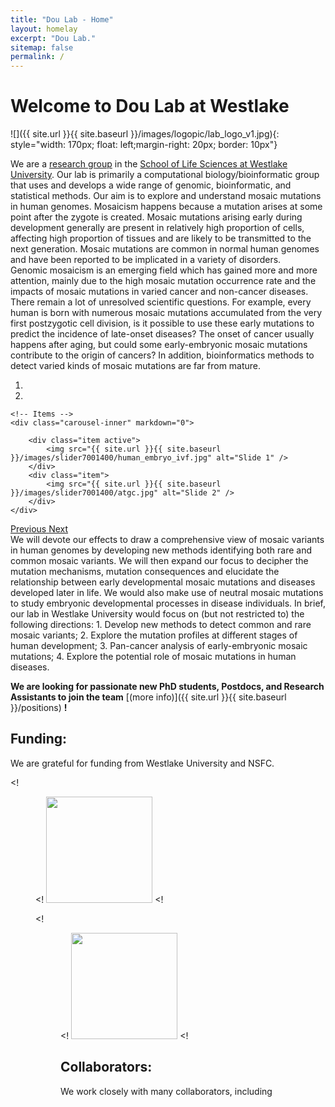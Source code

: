 ```yaml
---
title: "Dou Lab - Home"
layout: homelay
excerpt: "Dou Lab."
sitemap: false
permalink: /
---
```


# Welcome to Dou Lab at Westlake

![]({{ site.url }}{{ site.baseurl }}/images/logopic/lab_logo_v1.jpg){: style="width: 170px; float: left;margin-right: 20px; border: 10px"}


We are a [research group](https://sls.westlake.edu.cn/Our_Faculty/202104/t20210407_9156.shtml) in the [School of Life Sciences at Westlake University](https://www.westlake.edu.cn/academics/School_of_Life_Science/About/Overview/). Our lab is primarily a computational biology/bioinformatic group that uses and develops a wide range of genomic, bioinformatic, and statistical methods. Our aim is to explore and understand mosaic mutations in human genomes. Mosaicism happens because a mutation arises at some point after the zygote is created. Mosaic mutations arising early during development generally are present in relatively high proportion of cells, affecting high proportion of tissues and are likely to be transmitted to the next generation. Mosaic mutations are common in normal human genomes and have been reported to be implicated in a variety of disorders. <br /> 
Genomic mosaicism is an emerging field which has gained more and more attention, mainly due to the high mosaic mutation occurrence rate and the impacts of mosaic mutations in varied cancer and non-cancer diseases. There remain a lot of unresolved scientific questions. For example, every human is born with numerous mosaic mutations accumulated from the very first postzygotic cell division, is it possible to use these early mutations to predict the incidence of late-onset diseases? The onset of cancer usually happens after aging, but could some early-embryonic mosaic mutations contribute to the origin of cancers? In addition, bioinformatics methods to detect varied kinds of mosaic mutations are far from mature.


<div markdown="0" id="carousel" class="carousel slide" data-ride="carousel" data-interval="5000" data-pause="hover" >
    <!-- Menu -->
    <ol class="carousel-indicators">
        <li data-target="#carousel" data-slide-to="0" class="active"></li>
        <li data-target="#carousel" data-slide-to="1"></li>
    <!--    <li data-target="#carousel" data-slide-to="2"></li> -->
    </ol>

    <!-- Items -->
    <div class="carousel-inner" markdown="0">

        <div class="item active">
            <img src="{{ site.url }}{{ site.baseurl }}/images/slider7001400/human_embryo_ivf.jpg" alt="Slide 1" />
        </div>
        <div class="item">
            <img src="{{ site.url }}{{ site.baseurl }}/images/slider7001400/atgc.jpg" alt="Slide 2" />
        </div>
    </div>
  <a class="left carousel-control" href="#carousel" role="button" data-slide="prev">
    <span class="glyphicon glyphicon-chevron-left" aria-hidden="true"></span>
    <span class="sr-only">Previous</span>
  </a>
  <a class="right carousel-control" href="#carousel" role="button" data-slide="next">
    <span class="glyphicon glyphicon-chevron-right" aria-hidden="true"></span>
    <span class="sr-only">Next</span>
  </a>
</div>
We will devote our effects to draw a comprehensive view of mosaic variants in human genomes by developing new methods identifying both rare and common mosaic variants. We will then expand our focus to decipher the mutation mechanisms, mutation consequences and elucidate the relationship between early developmental mosaic mutations and diseases developed later in life. We would also make use of neutral mosaic mutations to study embryonic developmental processes in disease individuals. In brief, our lab in Westlake University would focus on (but not restricted to) the following directions:
1.	Develop new methods to detect common and rare mosaic variants;
2.	Explore the mutation profiles at different stages of human development;
3.	Pan-cancer analysis of early-embryonic mosaic mutations;
4.	Explore the potential role of mosaic mutations in human diseases.


 **We are  looking for passionate new PhD students, Postdocs, and Research Assistants to join the team** [(more info)]({{ site.url }}{{ site.baseurl }}/positions) **!**


## Funding:
We are grateful for funding from Westlake University and NSFC.

<! <figure class="fourth">
<! <img src="{{ site.url }}{{ site.baseurl }}/images/西湖教育基金会logo.jpeg" style="width: 170px">
<! <!-- </figure> -->

<! <figure class="fourth">
<! <img src="{{ site.url }}{{ site.baseurl }}/images/National_Natural_Science_Foundation_of_China_logo.png" style="width: 170px">
<! <!-- </figure> -->

## Collaborators:
We work closely with many collaborators, including

